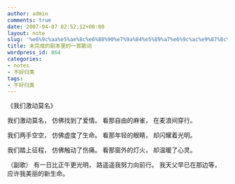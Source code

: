 ```yaml
---
author: admin
comments: true
date: 2007-04-07 02:52:12+00:00
layout: note
slug: '%e6%9c%aa%e5%ae%8c%e6%88%90%e7%9a%84%e5%89%a7%e6%9c%ac%e9%87%8c%e7%9a%84%e4%b8%80%e9%a6%96%e6%ad%8c%e8%af%8d'
title: 未完成的剧本里的一首歌词
wordpress_id: 864
categories:
- notes
- 不好归类
tags:
- 不好归类
---
```


《我们激动莫名》

我们激动莫名，
仿佛找到了爱情。
看那自由的麻雀，
在麦浪间穿行。

我们两手空空，
仿佛虚度了生命。
看那年轻的眼睛，
却闪耀着光明。

我们踏上征程，
仿佛触动了伤痛。
看那窗外的灯火，
却温暖了心灵。

（副歌）
有一日比正午更光明，
路遥遥我努力向前行。
我天父早已在那边等，
应许我美丽的新生命。
